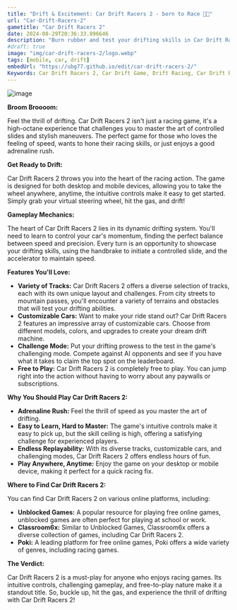 ```yaml
---
title: "Drift & Excitement: Car Drift Racers 2 - born to Race 🚗💨"
url: "Car-Drift-Racers-2"
gametitle: "Car Drift Racers 2"
date: 2024-08-29T20:36:33.896646
description: "Burn rubber and test your drifting skills in Car Drift Racers 2, the exhilarating car racing game available on desktop and mobile! Drift and achive victory in this adrenaline-pumping, free-to-play game."
#draft: true
image: "img/car-drift-racers-2/logo.webp"
tags: [mobile, car, drift]
embedUrl: "https://ubg77.github.io/edit/car-drift-racers-2/"
Keywords: Car Drift Racers 2, Car Drift Game, Drift Racing, Car Drift Racing 2, Car Drift Racing PC, Car Drift Racing Game, Car Drift Racing 2 Poki, Unblocked Games, Classroom6x
---
```


![image](https://github.com/user-attachments/assets/18c3d1b9-2a28-486d-83ff-9ed6b9f64cf1)

**Broom Broooom:**

Feel the thrill of drifting.  Car Drift Racers 2 isn't just a racing game, it's a high-octane experience that challenges you to master the art of controlled slides and stylish maneuvers. The perfect game for those who loves the feeling of speed, wants to hone their racing skills, or just enjoys a good adrenaline rush.

**Get Ready to Drift:**

Car Drift Racers 2 throws you into the heart of the racing action.  The game is designed for both desktop and mobile devices, allowing you to take the wheel anywhere, anytime, the intuitive controls make it easy to get started.  Simply grab your virtual steering wheel, hit the gas, and drift!

**Gameplay Mechanics:**

The heart of Car Drift Racers 2 lies in its dynamic drifting system.  You'll need to learn to control your car's momentum, finding the perfect balance between speed and precision.  Every turn is an opportunity to showcase your drifting skills, using the handbrake to initiate a controlled slide, and the accelerator to maintain speed.

**Features You'll Love:**

* **Variety of Tracks:** Car Drift Racers 2 offers a diverse selection of tracks, each with its own unique layout and challenges.  From city streets to mountain passes, you'll encounter a variety of terrains and obstacles that will test your drifting abilities.
* **Customizable Cars:**  Want to make your ride stand out?  Car Drift Racers 2 features an impressive array of customizable cars.  Choose from different models, colors, and upgrades to create your dream drift machine.
* **Challenge Mode:** Put your drifting prowess to the test in the game's challenging mode.  Compete against AI opponents and see if you have what it takes to claim the top spot on the leaderboard.
* **Free to Play:**  Car Drift Racers 2 is completely free to play.  You can jump right into the action without having to worry about any paywalls or subscriptions.

**Why You Should Play Car Drift Racers 2:**

* **Adrenaline Rush:**  Feel the thrill of speed as you master the art of drifting.
* **Easy to Learn, Hard to Master:**  The game's intuitive controls make it easy to pick up, but the skill ceiling is high, offering a satisfying challenge for experienced players.
* **Endless Replayability:**  With its diverse tracks, customizable cars, and challenging modes, Car Drift Racers 2 offers endless hours of fun.
* **Play Anywhere, Anytime:**  Enjoy the game on your desktop or mobile device, making it perfect for a quick racing fix.

**Where to Find Car Drift Racers 2:**

You can find Car Drift Racers 2 on various online platforms, including:

* **Unblocked Games:**  A popular resource for playing free online games, unblocked games are often perfect for playing at school or work.
* **Classroom6x:**  Similar to Unblocked Games, Classroom6x offers a diverse collection of games, including Car Drift Racers 2.
* **Poki:**  A leading platform for free online games, Poki offers a wide variety of genres, including racing games.

**The Verdict:**

Car Drift Racers 2 is a must-play for anyone who enjoys racing games.  Its intuitive controls, challenging gameplay, and free-to-play nature make it a standout title.  So, buckle up, hit the gas, and experience the thrill of drifting with Car Drift Racers 2!
